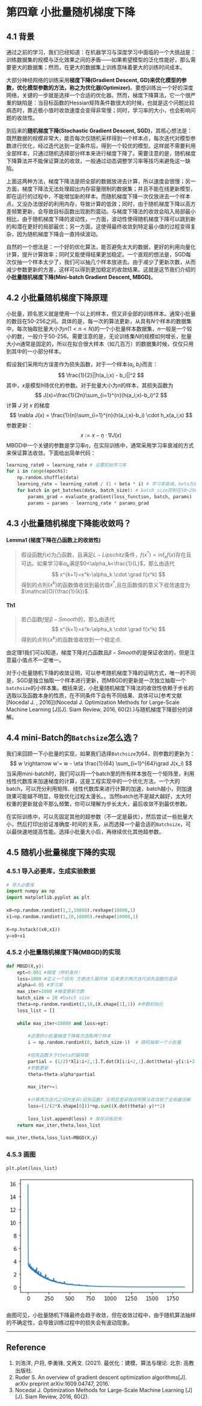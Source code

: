 # 第四章 小批量随机梯度下降

## 4.1 背景

通过之前的学习，我们已经知道：在机器学习与深度学习中面临的一个大挑战是：训练数据集的规模与泛化效果之间的矛盾——如果希望模型的泛化性能好，那么需要更大的数据集；然而，在更大的数据集上训练意味着更大的训练时间成本。

大部分神经网络的训练采用**梯度下降(Gradient Descent, GD)**来优化模型的参数，优化模型参数的方法，称之为**优化器(Optimizer)**。要想训练出一个好的深度网络，关键的一步就是选择一个合适的优化器。然而，梯度下降算法，它一个很严重的缺陷是：当目标函数的Hessian矩阵条件数很大的时候，也就是这个问题比较病态时，靠近极小值时收敛速度会变得非常慢；同时，学习率的大小，也会影响问题的收敛性。

到后来的**随机梯度下降(Stochastic Gradient Descent, SGD)**，其核心想法是：既然数据的规模非常大，能否每次仅随机采样得到一个样本点，每次迭代对模型参数进行优化，经过迭代达到一定条件后，得到一个较优的模型。这样就不需要利用全部样本，只通过随机选择部分样本来进行梯度下降了。需要注意的是，随机梯度下降算法并不能保证算法的收敛，一般通过动态调整学习率等技巧来避免这一缺陷。

上面这两种方法，梯度下降法是把全部的数据放进去计算，所以速度会很慢；另一方面，梯度下降法无法处理超出内存容量限制的数据集；并且不能在线更新模型，即在运行的过程中，不能增加新的样本。而随机梯度下降一次仅放进去一个样本点，又没办法很好的利用内存，导致计算的低效；同时，由于随机梯度下降以高方差频繁更新，会导致目标函数出现剧烈震动。与梯度下降法的收敛会陷入局部最小相比，由于随机梯度下降的波动性，一方面，波动性使得随机梯度下降可以跳到新的和潜在更好的局部最优；另一方面，这使得最终收敛到特定最小值的过程变得复杂，因为随机梯度下降会一直持续波动。

自然的一个想法是：一个好的优化算法，能否避免太大的数据，更好的利用向量化计算，提升计算效率；同时又能使得结果更加稳定。一个直观的想法是，SGD每次仅抽一个样本太少了，我们可以抽几个样本放进去。由于减少了更新次数，从而减少参数更新的方差，这样可以得到更加稳定的收敛结果。这就是这节我们介绍的**小批量随机梯度下降(Mini-batch Gradient Descent, MBGD)**。

## 4.2 小批量随机梯度下降原理

小批量，顾名思义就是使用一个以上的样本，但又非全部的训练样本。通常小批量的数目在50-256之间。具体的是，每一次的算法更新，从具有$N$个样本的数据集中，每次抽取批量大小为$n(1 < n < N)$的一个小批量样本数据集，$n$一般是一个较小的数，一般介于50-256。需要注意的是，无论训练集$N$的规模如何增长，批量大小$n$通常是固定的，所以在拟合很大样本（如几百万）的数据集时候，仅仅只用到其中的一小部分样本。

假设我们采用均方误差作为损失函数，对于一个样本$(a_i,b_i)$而言：
$$
\frac{1}{2}||h(a_i;x) - b_i||^2
$$
其中，$x$是模型$h$待优化的参数。对于批量大小为$n$的样本，其损失函数为
$$
J(x)=\frac{1}{2n}\sum_{i=1}^{n}(h(a_i;x)-b_i)^2
$$
计算 $J$ 对 $x$ 的梯度
$$
\nabla J(x) = \frac{1}{n}\sum_{i=1}^{n}(h(a_i;x)-b_i) \cdot h_x(a_i;x)
$$
参数更新：
$$
x := x - \eta \cdot \nabla J(x)
$$
MBGD中一个关键的参数是学习率$\eta$，在实际训练中，通常采用学习率衰减的方式来保证算法收敛。下面给出简单代码：

```python
learning_rate0 = learning_rate # 设置初始学习率
for i in range(epochs):
    np.random.shuffle(data)
    learning_rate = learning_rate0 / (1 + beta * i) # 学习率衰减，beta为衰减率
    for batch in get_batches(data, batch_size): # batch_size控制在50~256
        params_grad = evaluate_gradient(loss_function, batch, params)
        params = params - learning_rate * params_grad
```

## 4.3 小批量随机梯度下降能收敛吗？

#### Lemma1 (梯度下降在凸函数上的收敛性)

> 假设函数$f(x)$为凸函数，且满足$L-Lipschitz$条件，$f(x^*)=\inf_{x} f(x)$存在且可达。如果学习率$\alpha_k$满足$0<\alpha_k<\frac{1}{L}$，那么由迭代
> $$
> x^{k+1}=x^k-\alpha_k \cdot \grad f(x^k)
> $$
> 得到的点列$\{x^k\}$的函数值收敛到最优值$x^*$,且在函数值的意义下收敛速度为$\mathcal{O}(\frac{1}{k})$.

#### Th1

> 若凸函数$f$是$\beta-Smooth$的，那么由迭代
> $$
> x^{k+1}=x^k-\alpha_k \cdot \grad f(x^k)
> $$
> 得到的点列$\{x^k\}$的函数值收敛到一个稳定点.

由定理1我们可以知道，梯度下降对凸函数且$\beta-Smooth$的是保证收敛的，但是注意最小值点不一定唯一。

对于小批量随机下降的收敛证明，可以参考随机梯度下降的证明方式，唯一的不同是，SGD是独立抽取一个样本进行更新，而MBGD的更新是一次独立抽取一个```batchsize```的小样本集。概括来说，小批量随机梯度下降法的收敛性依赖于步长的选取以及函数本身的性质，在不同条件下会有不同结果．具体可以[参考文献[Nocedal J. ,  2016]](Nocedal J. Optimization Methods for Large-Scale Machine Learning [J][J]. Siam Review, 2016, 60(2).)与随机梯度下降部分的讲解。

## 4.4 mini-Batch的```Batchsize```怎么选？

我们来回顾一下小批量的实现，如果我们选择```Batchsize```为64，则参数的更新为：
$$
w \rightarrow w'= w - \eta \frac{1}{64} \sum_{i=1}^{64}\grad J(x_i)
$$
当采用mini-batch时，我们可以将一个batch里的所有样本放在一个矩阵里，利用线性代数库来加速梯度的计算，这是工程实现中的一个优化方法。一个大的batch，可以充分利用矩阵、线性代数库来进行计算的加速，batch越小，则加速效果可能越不明显，导致优化过程太漫长。。当然batch也不是越大越好，太大时权重的更新就会不那么频繁，你可以理解为步长太大，最后收敛不到最优参数。

在实际训练中，可以先固定其他的超参数（不一定是最优），然后尝试一些批量大小，然后打印出验证准确度-时间的关系，从而选择一个最合适的```Batchsize```，可以最快速地提高性能。选择小批量大小后，再继续优化其他超参数。

## 4.5 随机小批量梯度下降的实现

### 4.5.1 导入必要库，生成实验数据

```python
# 导入必要库
import numpy as np
import matplotlib.pyplot as plt

x0=np.random.randint(1,2,10000).reshape(10000,1) 
x1=np.random.randint(1,10,10000).reshape(10000,1)

X=np.hstack((x0,x1))
y=x0+x1
```

### 4.5.2 小批量随机梯度下降(MBGD)的实现

```python
def MBGD(X,y):
    ept=0.001 #精度（停机条件）
    loss=1000 #定义一个损失 方便进入循环体 后来表示两次迭代损失函数的差异
    alpha=0.05 #学习率
    max_iter=1000 #梯度更新次数
    batch_size = 20 #batch size
    theta=np.random.randint(1,10,(X.shape[1],1)) #参数初始化
    loss_list = []
    
    while max_iter<10000 and loss>ept:

        #这里的小批量梯度下降每次选取两个样本
        i = np.random.randint(0, batch_size-1)  # 随机抽取一个小批量
		
        #损失函数关于theta的偏导数 
        partial = (1/2)*X[i:i+2,:].T.dot(X[i:i+2,:].dot(theta)-y[i:i+2,:]) 		   
        #参数更新
        theta=theta-alpha*partial

        max_iter+=1
        
        #计算两次迭代之间的差异(损失函数) 无明显差异就说明算法收敛到了全局最优解
        loss=(1/(2*X.shape[0]))*np.sum((X.dot(theta)-y)**2) 
        
        loss_list.append(loss) # 保存训练损失	
    return max_iter,theta,loss_list

max_iter,theta,loss_list=MBGD(X,y)
```

### 4.5.3 画图

```python
plt.plot(loss_list)
```

<img src="./images/4.1.png" alt="1" style="zoom:150%;" />

由图可见，小批量随机下降最终会趋于收敛，但在收敛过程中，由于随机算法抽样的不确定性，会导致训练过程中的损失会有波动现象。

---

## Reference

1. 刘浩洋, 户将, 李勇锋, 文再文. (2021). 最优化：建模、算法与理论. 北京: 高教出版社.
2. Ruder S. An overview of gradient descent optimization algorithms[J]. arXiv preprint arXiv:1609.04747, 2016.
3. Nocedal J. Optimization Methods for Large-Scale Machine Learning [J][J]. Siam Review, 2016, 60(2).

